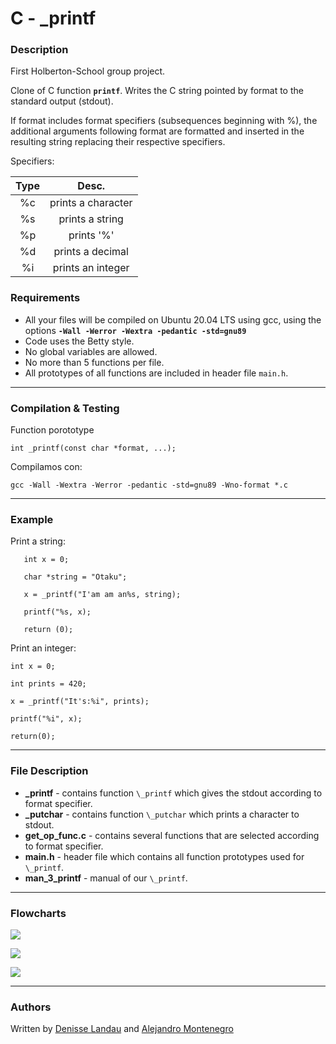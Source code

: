 # C - \_printf

### Description

First Holberton-School group project.

Clone of C function **``printf``**. Writes the C string pointed by format to the standard output (stdout).

If format includes format specifiers (subsequences beginning with %), the additional arguments following format are formatted and inserted in the resulting string replacing their respective specifiers.

Specifiers:

| Type | Desc. |
| :---: |:-:|
|  %c | prints a character |
|  %s | prints a string |
|  %p | prints '%' |
|  %d | prints a decimal |
|  %i | prints an integer |

### Requirements

- All your files will be compiled on Ubuntu 20.04 LTS using gcc, using the options **``-Wall -Werror -Wextra -pedantic -std=gnu89``**
- Code uses the Betty style.
- No global variables are allowed.
- No more than 5 functions per file.
- All prototypes of all functions are included in header file ``main.h``.

---
### Compilation & Testing

Function porototype

    int _printf(const char *format, ...);

Compilamos con: 

    gcc -Wall -Wextra -Werror -pedantic -std=gnu89 -Wno-format *.c

---
### Example

Print a string:

       int x = 0;

       char *string = "Otaku";

       x = _printf("I'am am an%s, string);

       printf("%s, x);

       return (0);

Print an integer:

	int x = 0;

	int prints = 420;

	x = _printf("It's:%i", prints);

	printf("%i", x);

	return(0);
---
### File Description

- **\_printf**  - contains function ``\_printf`` which gives the stdout according to format specifier.
- **\_putchar** - contains function ``\_putchar`` which prints a character to stdout.
- **get_op_func.c** - contains several functions that are selected according to format specifier.
- **main.h** -  header file which contains all function prototypes used for ``\_printf``.
- **man_3_printf** - manual of our ``\_printf``.

---
### Flowcharts

![](https://i.imgur.com/nXjRQfQ.png)

![](https://i.imgur.com/WOejQLl.png)

![](https://i.imgur.com/oM60hGt.png)

---
### Authors

Written by [Denisse Landau](https://www.linkedin.com/in/denisse-l-5844a5140/ "Denisse Landau") and [Alejandro Montenegro](www.linkedin.com/in/alejandro-montenegro-505233184 "Alejandro Montenegro")
